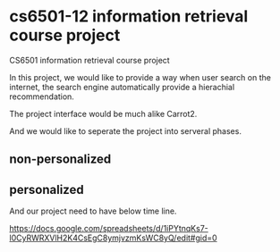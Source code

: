 # cs6501-12 information retrieval course project
CS6501 information retrieval course project

In this project, we would like to provide a way when user search on the internet, the search engine automatically provide a hierachial recommendation. 

The project interface would be much alike Carrot2. 

And we would like to seperate the project into serveral phases.

## non-personalized 

## personalized

And our project need to have below time line.

https://docs.google.com/spreadsheets/d/1iPYtnqKs7-l0CyRWRXVlH2K4CsEgC8ymjvzmKsWC8yQ/edit#gid=0
